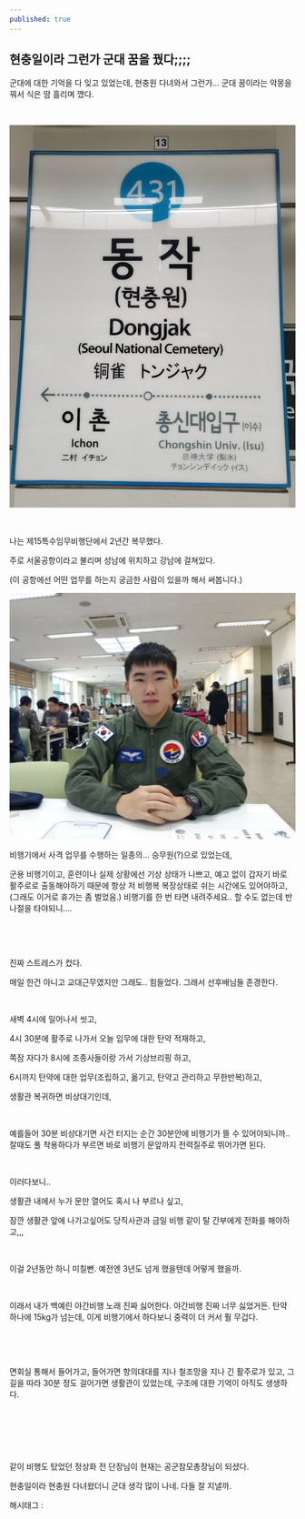 ```yaml
---
published: true
---
```

## 현충일이라 그런가 군대 꿈을 꿨다;;;;

군대에 대한 기억을 다 잊고 있었는데, 현충원 다녀와서 그런가... 군대 꿈이라는 악몽을 꿔서 식은 땀 흘리며 깼다.

​

![0](/assets/img/222762435096/0.png)

​

나는 제15특수임무비행단에서 2년간 복무했다.

주로 서울공항이라고 불리며 성남에 위치하고 강남에 걸쳐있다.

(이 공항에선 어떤 업무를 하는지 궁금한 사람이 있을까 해서 써봅니다.)

![1](/assets/img/222762435096/1.png)

비행기에서 사격 업무를 수행하는 일종의... 승무원(?)으로 있었는데,

군용 비행기이고, 훈련이나 실제 상황에선 기상 상태가 나쁘고, 예고 없이 갑자기 바로 활주로로 출동해야하기 때문에 항상 저 비행복 복장상태로 쉬는 시간에도 있어야하고,(그래도 이거로 휴가는 좀 벌었음.) 비행기를 한 번 타면 내려주세요.. 할 수도 없는데 반나절을 타야되니....

​

​

진짜 스트레스가 컸다.

매일 한건 아니고 교대근무였지만 그래도.. 힘들었다. 그래서 선후배님들 존경한다.

​

새벽 4시에 일어나서 씻고,

4시 30분에 활주로 나가서 오늘 임무에 대한 탄약 적재하고,

쪽잠 자다가 8시에 조종사들이랑 가서 기상브리핑 하고,

6시까지 탄약에 대한 업무(조립하고, 옮기고, 탄약고 관리하고 무한반복)하고,

생활관 복귀하면 비상대기인데,

​

예를들어 30분 비상대기면 사건 터지는 순간 30분안에 비행기가 뜰 수 있어야되니까.. 잘때도 풀 착용하다가 부르면 바로 비행기 문앞까지 전력질주로 뛰어가면 된다.

​

이러다보니..

생활관 내에서 누가 문만 열어도 혹시 나 부르나 싶고,

잠깐 생활관 앞에 나가고싶어도 당직사관과 금일 비행 같이 탈 간부에게 전화를 해야하고,,,

​

이걸 2년동안 하니 미칠뻔. 예전엔 3년도 넘게 했을텐데 어떻게 했을까.

​

이래서 내가 백예린 야간비행 노래 진짜 싫어한다. 야간비행 진짜 너무 싫었거든. 탄약 하나에 15kg가 넘는데, 이게 비행기에서 하다보니 중력이 더 커서 훨 무겁다.

​

​

면회실 통해서 들어가고, 들어가면 항의대대를 지나 철조망을 지나 긴 활주로가 있고, 그 길을 따라 30분 정도 걸어가면 생활관이 있었는데, 구조에 대한 기억이 아직도 생생하다.

​

​

​

같이 비행도 탔었던 정상화 전 단장님이 현재는 공군참모총장님이 되셨다.

현충일이라 현충원 다녀왔더니 군대 생각 많이 나네. 다들 잘 지낼까.

 해시태그 : 